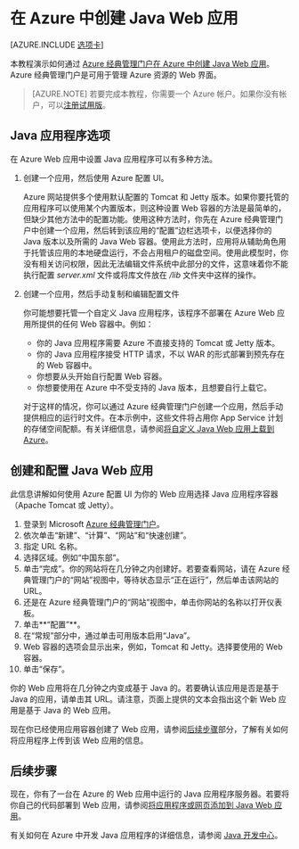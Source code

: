 <properties
	pageTitle="在 Azure 中创建 Java Web 应用 | Azure"
	description="本教程演示了如何将 Java Web 应用部署到 Azure 中。"
	services="app-service\web"
	documentationCenter="java"
	authors="rmcmurray"
	manager="wpickett"
	editor=""/>

<tags
	ms.service="app-service-web"
	ms.date="06/01/2016"
	wacn.date="07/04/2016"/>

# 在 Azure 中创建 Java Web 应用

[AZURE.INCLUDE [选项卡](../../includes/app-service-web-get-started-nav-tabs.md)]

本教程演示如何通过 [Azure 经典管理门户](https://manage.windowsazure.cn/)[在 Azure 中创建 Java Web 应用](/documentation/services/web-sites/)。Azure 经典管理门户是可用于管理 Azure 资源的 Web 界面。

> [AZURE.NOTE] 若要完成本教程，你需要一个 Azure 帐户。如果你没有帐户，可以[注册试用版]。
>

## Java 应用程序选项

在 Azure Web 应用中设置 Java 应用程序可以有多种方法。

1. 创建一个应用，然后使用 Azure 配置 UI。

	Azure 网站提供多个使用默认配置的 Tomcat 和 Jetty 版本。如果你要托管的应用程序可以使用某个内置版本，则这种设置 Web 容器的方法是最简单的，但缺少其他方法中的配置功能。使用这种方法时，你先在 Azure 经典管理门户中创建一个应用，然后转到该应用的“配置”边栏选项卡，以便选择你的 Java 版本以及所需的 Java Web 容器。使用此方法时，应用将从辅助角色用于托管该应用的本地硬盘运行，不会占用租户的磁盘空间。使用此模型时，你没有相关访问权限，因此无法编辑文件系统中此部分的文件，这意味着你不能执行配置 *server.xml* 文件或将库文件放在 */lib* 文件夹中这样的操作。
  
3. 创建一个应用，然后手动复制和编辑配置文件

	你可能想要托管一个自定义 Java 应用程序，该程序不部署在 Azure Web 应用所提供的任何 Web 容器中。例如：
	
	* 你的 Java 应用程序需要 Azure 不直接支持的 Tomcat 或 Jetty 版本。
	* 你的 Java 应用程序接受 HTTP 请求，不以 WAR 的形式部署到预先存在的 Web 容器中。
	* 你想要从头开始自行配置 Web 容器。 
	* 你想要使用在 Azure 中不受支持的 Java 版本，且想要自行上载它。

	对于这样的情况，你可以通过 Azure 经典管理门户创建一个应用，然后手动提供相应的运行时文件。在本示例中，这些文件将占用你 App Service 计划的存储空间配额。有关详细信息，请参阅[将自定义 Java Web 应用上载到 Azure](/documentation/articles/web-sites-java-custom-upload/)。

## <a name="portal"></a>创建和配置 Java Web 应用

此信息讲解如何使用 Azure 配置 UI 为你的 Web 应用选择 Java 应用程序容器（Apache Tomcat 或 Jetty）。

1. 登录到 Microsoft [Azure 经典管理门户](https://manage.windowsazure.cn/)。
2. 依次单击“新建”、“计算”、“网站”和“快速创建”。
3. 指定 URL 名称。
4. 选择区域。例如“中国东部”。
5. 单击“完成”。你的网站将在几分钟之内创建好。若要查看网站，请在 Azure 经典管理门户的“网站”视图中，等待状态显示“正在运行”，然后单击该网站的 URL。
6. 还是在 Azure 经典管理门户的“网站”视图中，单击你网站的名称以打开仪表板。
7. 单击**“配置”**。
8. 在“常规”部分中，通过单击可用版本启用“Java”。
9. Web 容器的选项会显示出来，例如，Tomcat 和 Jetty。选择要使用的 Web 容器。 
10. 单击“保存”。 

你的 Web 应用将在几分钟之内变成基于 Java 的。若要确认该应用是否是基于 Java 的应用，请单击其 URL。请注意，页面上提供的文本会指出这个新 Web 应用是基于 Java 的 Web 应用。

现在你已经使用应用容器创建了 Web 应用，请参阅[后续步骤](#next-steps)部分，了解有关如何将应用程序上传到该 Web 应用的信息。

## <a name="next-steps"></a>后续步骤

现在，你有了一台在 Azure 的 Web 应用中运行的 Java 应用程序服务器。若要将你自己的代码部署到 Web 应用，请参阅[将应用程序或网页添加到 Java Web 应用](/documentation/articles/web-sites-java-add-app/)。

有关如何在 Azure 中开发 Java 应用程序的详细信息，请参阅 [Java 开发中心](/develop/java/)。

<!-- URL List -->

[Add an application or webpage to your Java web app]: /documentation/articles/web-sites-java-add-app/
[Azure App Service plans overview]: /documentation/articles/azure-web-sites-web-hosting-plans-in-depth-overview/
[Azure Portal]: https://portal.azure.cn/
[activate your Visual Studio subscriber benefits]: /pricing/1rmb-trial/
[注册试用版]: /pricing/1rmb-trial/
[Try Azure Web App]: https://tryappservice.azure.com/
[web app in Azure]: /documentation/services/web-sites/
[Java Developer Center]: /develop/java/
[Using the Azure Portal to manage your Azure resources]: /documentation/articles/resource-group-portal/
[Upload a custom Java web app to Azure]: /documentation/articles/web-sites-java-custom-upload/

<!-- IMG List -->

[newwebapp]: ./media/web-sites-java-get-started/newwebapp.png
[newwebapp2]: ./media/web-sites-java-get-started/newwebapp2.png
[selectwebapp]: ./media/web-sites-java-get-started/selectwebapp.png
[versions]: ./media/web-sites-java-get-started/versions.png
[newmarketplace]: ./media/web-sites-java-get-started/newmarketplace.png
[webmobilejetty]: ./media/web-sites-java-get-started/webmobilejetty.png
[jettyblade]: ./media/web-sites-java-get-started/jettyblade.png
[jettyportalcreate2]: ./media/web-sites-java-get-started/jettyportalcreate2.png
[jettyurl]: ./media/web-sites-java-get-started/jettyurl.png
[tomcat]: ./media/web-sites-java-get-started/tomcat.png
[jetty]: ./media/web-sites-java-get-started/jetty.png

<!---HONumber=Mooncake_0627_2016-->